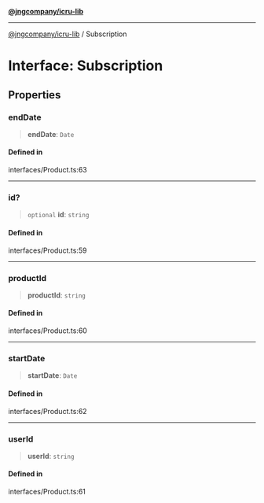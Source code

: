 [**@jngcompany/icru-lib**](../README.md)

***

[@jngcompany/icru-lib](../globals.md) / Subscription

# Interface: Subscription

## Properties

### endDate

> **endDate**: `Date`

#### Defined in

interfaces/Product.ts:63

***

### id?

> `optional` **id**: `string`

#### Defined in

interfaces/Product.ts:59

***

### productId

> **productId**: `string`

#### Defined in

interfaces/Product.ts:60

***

### startDate

> **startDate**: `Date`

#### Defined in

interfaces/Product.ts:62

***

### userId

> **userId**: `string`

#### Defined in

interfaces/Product.ts:61
